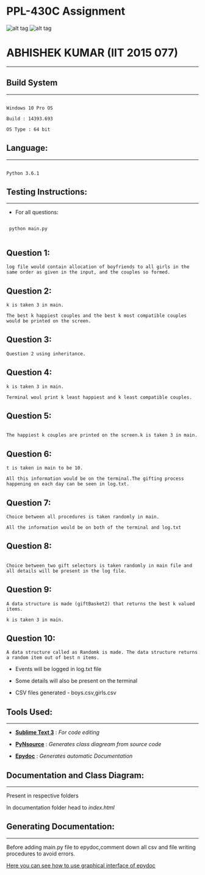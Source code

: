 PPL-430C Assignment
===

![alt tag](https://camo.githubusercontent.com/b0a4975478bf336f831e90346052780954e4dc70/68747470733a2f2f696d672e736869656c64732e696f2f62616467652f6c616e67756167652d507974686f6e332d627269676874677265656e2e737667)
![alt tag](https://raw.githubusercontent.com/rhoit/mode-icons/dump/icons/python.png)

# ABHISHEK KUMAR (IIT 2015 077)
---

## Build System
---

```

Windows 10 Pro OS

Build : 14393.693

OS Type : 64 bit

```

## Language: 
---

```

Python 3.6.1 

```

## Testing Instructions:
---

* For all questions:

 ```
  
  python main.py 
  
  ```
  **Question 1**:
  ---
  
 ```
 log file would contain allocation of boyfriends to all girls in the same order as given in the input, and the couples so formed.
 
 ```

 **Question 2**:
 ---
 
 ``` 
 k is taken 3 in main.
 
The best k happiest couples and the best k most compatible couples would be printed on the screen.
 ```
 
 **Question 3**:
 ---
 ```
 Question 2 using inheritance.
 ```
 **Question 4**:
 ---
 
 ```
 k is taken 3 in main.
 
 Terminal woul print k least happiest and k least compatible couples.
 ```
 
 **Question 5**:
 ---
 
 ```
  
 The happiest k couples are printed on the screen.k is taken 3 in main.
 
 ```
 
 **Question 6**:
 ---
 
 ```
 t is taken in main to be 10.

All this information would be on the terminal.The gifting process happening on each day can be seen in log.txt.
```

**Question 7**:
---

```
Choice between all procedures is taken randomly in main.

All the information would be on both of the terminal and log.txt
```
**Question 8**:
---

```

Choice between two gift selectors is taken randomly in main file and all details will be present in the log file.

```
**Question 9**:
---
```
A data structure is made (giftBasket2) that returns the best k valued items.

k is taken 3 in main.
```
**Question 10**:
---
```
A data structure called as Randomk is made. The data structure returns a random item out of best n items.
```
* Events will be logged in log.txt file

* Some details will also be present on the terminal

* CSV files generated - boys.csv,girls.csv

## Tools Used:
---

* [**Sublime Text 3**](https://www.sublimetext.com/) : *For code editing*

* [**PyNsource**](http://www.andypatterns.com/index.php/products/pynsource/) : *Generates class diagream from source code*

* [**Epydoc**](http://epydoc.sourceforge.net/) : *Generates automatic Documentation*

## Documentation and Class Diagram: 
---

Present in respective folders

In documentation folder head to *index.html* 

## Generating Documentation:
---

Before adding main.py file to epydoc,comment down all csv and file writing procedures to avoid errors.

[Here you can see how to use graphical interface of epydoc](http://epydoc.sourceforge.net/epydoc.html#the-graphical-interface)
